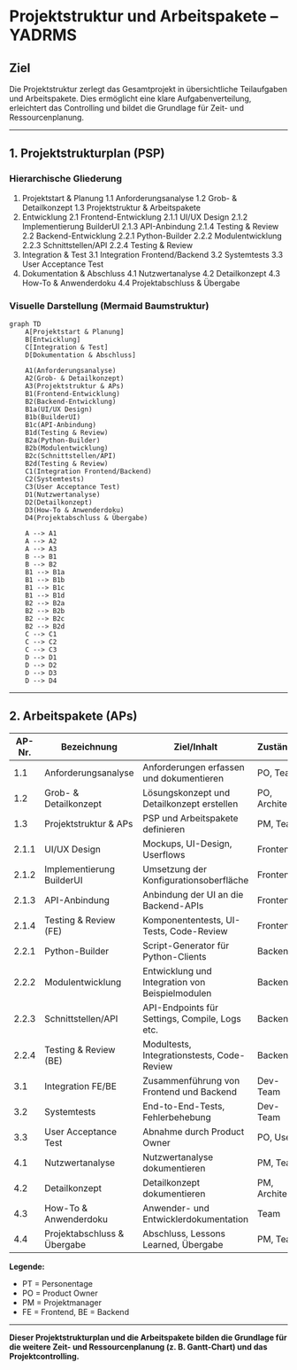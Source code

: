 # Projektstruktur und Arbeitspakete – YADRMS

## Ziel
Die Projektstruktur zerlegt das Gesamtprojekt in übersichtliche Teilaufgaben und Arbeitspakete. Dies ermöglicht eine klare Aufgabenverteilung, erleichtert das Controlling und bildet die Grundlage für Zeit- und Ressourcenplanung.

---

## 1. Projektstrukturplan (PSP)

### Hierarchische Gliederung

1. Projektstart & Planung
    1.1 Anforderungsanalyse
    1.2 Grob- & Detailkonzept
    1.3 Projektstruktur & Arbeitspakete
2. Entwicklung
    2.1 Frontend-Entwicklung
        2.1.1 UI/UX Design
        2.1.2 Implementierung BuilderUI
        2.1.3 API-Anbindung
        2.1.4 Testing & Review
    2.2 Backend-Entwicklung
        2.2.1 Python-Builder
        2.2.2 Modulentwicklung
        2.2.3 Schnittstellen/API
        2.2.4 Testing & Review
3. Integration & Test
    3.1 Integration Frontend/Backend
    3.2 Systemtests
    3.3 User Acceptance Test
4. Dokumentation & Abschluss
    4.1 Nutzwertanalyse
    4.2 Detailkonzept
    4.3 How-To & Anwenderdoku
    4.4 Projektabschluss & Übergabe

### Visuelle Darstellung (Mermaid Baumstruktur)

```mermaid
graph TD
    A[Projektstart & Planung]
    B[Entwicklung]
    C[Integration & Test]
    D[Dokumentation & Abschluss]

    A1(Anforderungsanalyse)
    A2(Grob- & Detailkonzept)
    A3(Projektstruktur & APs)
    B1(Frontend-Entwicklung)
    B2(Backend-Entwicklung)
    B1a(UI/UX Design)
    B1b(BuilderUI)
    B1c(API-Anbindung)
    B1d(Testing & Review)
    B2a(Python-Builder)
    B2b(Modulentwicklung)
    B2c(Schnittstellen/API)
    B2d(Testing & Review)
    C1(Integration Frontend/Backend)
    C2(Systemtests)
    C3(User Acceptance Test)
    D1(Nutzwertanalyse)
    D2(Detailkonzept)
    D3(How-To & Anwenderdoku)
    D4(Projektabschluss & Übergabe)

    A --> A1
    A --> A2
    A --> A3
    B --> B1
    B --> B2
    B1 --> B1a
    B1 --> B1b
    B1 --> B1c
    B1 --> B1d
    B2 --> B2a
    B2 --> B2b
    B2 --> B2c
    B2 --> B2d
    C --> C1
    C --> C2
    C --> C3
    D --> D1
    D --> D2
    D --> D3
    D --> D4
```

---

## 2. Arbeitspakete (APs)

| AP-Nr. | Bezeichnung                | Ziel/Inhalt                                         | Zuständig         | Dauer/Aufwand | Abhängigkeiten         | Ergebnis (Deliverable)           |
|--------|----------------------------|-----------------------------------------------------|-------------------|---------------|-----------------------|-----------------------------------|
| 1.1    | Anforderungsanalyse        | Anforderungen erfassen und dokumentieren             | PO, Team          | 2 PT          | -                     | Anforderungsliste                 |
| 1.2    | Grob- & Detailkonzept      | Lösungskonzept und Detailkonzept erstellen           | PO, Architekt     | 3 PT          | 1.1                   | Grobkonzept, Detailkonzept        |
| 1.3    | Projektstruktur & APs      | PSP und Arbeitspakete definieren                     | PM, Team          | 1 PT          | 1.2                   | PSP, AP-Liste                     |
| 2.1.1  | UI/UX Design               | Mockups, UI-Design, Userflows                        | Frontend          | 2 PT          | 1.2                   | Mockups, Designvorlagen           |
| 2.1.2  | Implementierung BuilderUI  | Umsetzung der Konfigurationsoberfläche               | Frontend          | 4 PT          | 2.1.1                 | BuilderUI-Komponente              |
| 2.1.3  | API-Anbindung              | Anbindung der UI an die Backend-APIs                 | Frontend          | 2 PT          | 2.1.2, 2.2.3          | Funktionierende API-Integration   |
| 2.1.4  | Testing & Review (FE)      | Komponententests, UI-Tests, Code-Review              | Frontend          | 2 PT          | 2.1.3                 | Testprotokolle, Reviewberichte    |
| 2.2.1  | Python-Builder             | Script-Generator für Python-Clients                  | Backend           | 3 PT          | 1.2                   | builder.py, Output-Logik          |
| 2.2.2  | Modulentwicklung           | Entwicklung und Integration von Beispielmodulen      | Backend           | 3 PT          | 2.2.1                 | Module (z.B. Screenshot, BSOD)    |
| 2.2.3  | Schnittstellen/API         | API-Endpoints für Settings, Compile, Logs etc.       | Backend           | 2 PT          | 2.2.1                 | API-Routen, Schnittstellendoku    |
| 2.2.4  | Testing & Review (BE)      | Modultests, Integrationstests, Code-Review           | Backend           | 2 PT          | 2.2.2, 2.2.3          | Testprotokolle, Reviewberichte    |
| 3.1    | Integration FE/BE         | Zusammenführung von Frontend und Backend             | Dev-Team          | 2 PT          | 2.1.4, 2.2.4          | Integriertes System               |
| 3.2    | Systemtests                | End-to-End-Tests, Fehlerbehebung                     | Dev-Team          | 2 PT          | 3.1                   | Testprotokolle, Fehlerliste       |
| 3.3    | User Acceptance Test       | Abnahme durch Product Owner                          | PO, User          | 1 PT          | 3.2                   | Abnahmeprotokoll                  |
| 4.1    | Nutzwertanalyse            | Nutzwertanalyse dokumentieren                        | PM, Team          | 1 PT          | 1.1                   | 6_0_Nutzwertanalyse.md                |
| 4.2    | Detailkonzept              | Detailkonzept dokumentieren                          | PM, Architekt     | 1 PT          | 1.2                   | 5_0_Detailkonzept.md                  |
| 4.3    | How-To & Anwenderdoku      | Anwender- und Entwicklerdokumentation                | Team              | 2 PT          | 3.3                   | How-To.md, Readme, User Guide     |
| 4.4    | Projektabschluss & Übergabe| Abschluss, Lessons Learned, Übergabe                 | PM, Team          | 1 PT          | 4.3                   | Abschlussbericht, Übergabeprotokoll|

**Legende:**
- PT = Personentage
- PO = Product Owner
- PM = Projektmanager
- FE = Frontend, BE = Backend

---

**Dieser Projektstrukturplan und die Arbeitspakete bilden die Grundlage für die weitere Zeit- und Ressourcenplanung (z. B. Gantt-Chart) und das Projektcontrolling.** 